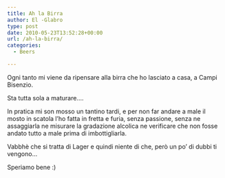 ```yaml
---
title: Ah la Birra
author: El -Glabro
type: post
date: 2010-05-23T13:52:28+00:00
url: /ah-la-birra/
categories:
  - Beers

---
```

Ogni tanto mi viene da ripensare alla birra che ho lasciato a casa, a Campi Bisenzio.

Sta tutta sola a maturare&#8230;.

In pratica mi son mosso un tantino tardi, e per non far andare a male il mosto in scatola l&#8217;ho fatta in fretta e furia, senza passione, senza ne assaggiarla ne misurare la gradazione alcolica ne verificare che non fosse andato tutto a male prima di imbottigliarla.

Vabbhè che si tratta di Lager e quindi niente di che, però un po&#8217; di dubbi ti vengono&#8230;

Speriamo bene :)